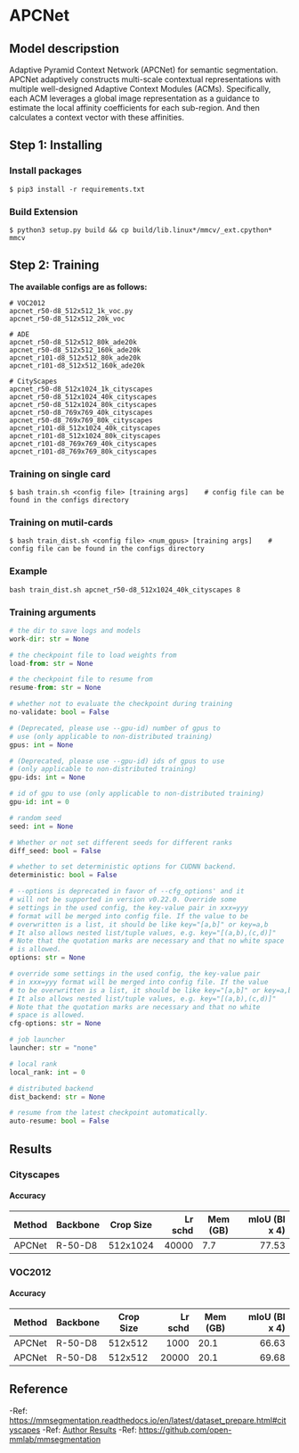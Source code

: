# APCNet

## Model descripstion

Adaptive Pyramid Context Network (APCNet) for semantic segmentation. 
APCNet adaptively constructs multi-scale contextual representations with multiple well-designed Adaptive Context Modules (ACMs).
Specifically, each ACM leverages a global image representation as a guidance to estimate the local affinity coefficients for each sub-region.
And then calculates a context vector with these affinities.

## Step 1: Installing

### Install packages

```shell
$ pip3 install -r requirements.txt
```

### Build Extension

```shell
$ python3 setup.py build && cp build/lib.linux*/mmcv/_ext.cpython* mmcv
```


## Step 2: Training

**The available configs are as follows:**

```shell
# VOC2012
apcnet_r50-d8_512x512_1k_voc.py
apcnet_r50-d8_512x512_20k_voc

# ADE
apcnet_r50-d8_512x512_80k_ade20k
apcnet_r50-d8_512x512_160k_ade20k
apcnet_r101-d8_512x512_80k_ade20k
apcnet_r101-d8_512x512_160k_ade20k

# CityScapes
apcnet_r50-d8_512x1024_1k_cityscapes
apcnet_r50-d8_512x1024_40k_cityscapes
apcnet_r50-d8_512x1024_80k_cityscapes
apcnet_r50-d8_769x769_40k_cityscapes
apcnet_r50-d8_769x769_80k_cityscapes
apcnet_r101-d8_512x1024_40k_cityscapes
apcnet_r101-d8_512x1024_80k_cityscapes
apcnet_r101-d8_769x769_40k_cityscapes
apcnet_r101-d8_769x769_80k_cityscapes
```


### Training on single card
```shell
$ bash train.sh <config file> [training args]    # config file can be found in the configs directory 
```

### Training on mutil-cards
```shell
$ bash train_dist.sh <config file> <num_gpus> [training args]    # config file can be found in the configs directory 
```

### Example

```shell
bash train_dist.sh apcnet_r50-d8_512x1024_40k_cityscapes 8
```

### Training arguments

```python
# the dir to save logs and models
work-dir: str = None

# the checkpoint file to load weights from
load-from: str = None

# the checkpoint file to resume from
resume-from: str = None

# whether not to evaluate the checkpoint during training
no-validate: bool = False

# (Deprecated, please use --gpu-id) number of gpus to 
# use (only applicable to non-distributed training)
gpus: int = None

# (Deprecated, please use --gpu-id) ids of gpus to use 
# (only applicable to non-distributed training)
gpu-ids: int = None

# id of gpu to use (only applicable to non-distributed training)
gpu-id: int = 0

# random seed
seed: int = None

# Whether or not set different seeds for different ranks
diff_seed: bool = False

# whether to set deterministic options for CUDNN backend.
deterministic: bool = False

# --options is deprecated in favor of --cfg_options' and it 
# will not be supported in version v0.22.0. Override some 
# settings in the used config, the key-value pair in xxx=yyy 
# format will be merged into config file. If the value to be 
# overwritten is a list, it should be like key="[a,b]" or key=a,b 
# It also allows nested list/tuple values, e.g. key="[(a,b),(c,d)]" 
# Note that the quotation marks are necessary and that no white space 
# is allowed.
options: str = None

# override some settings in the used config, the key-value pair 
# in xxx=yyy format will be merged into config file. If the value 
# to be overwritten is a list, it should be like key="[a,b]" or key=a,b 
# It also allows nested list/tuple values, e.g. key="[(a,b),(c,d)]" 
# Note that the quotation marks are necessary and that no white 
# space is allowed.
cfg-options: str = None

# job launcher
launcher: str = "none"

# local rank
local_rank: int = 0

# distributed backend
dist_backend: str = None

# resume from the latest checkpoint automatically.
auto-resume: bool = False
```

## Results

### Cityscapes

#### Accuracy

| Method | Backbone | Crop Size | Lr schd | Mem (GB)  | mIoU (BI x 4) |
| ------ | -------- | --------- | ------: | --------  |--------------:|
| APCNet | R-50-D8  | 512x1024  |   40000 | 7.7       |         77.53 |


### VOC2012

#### Accuracy

| Method | Backbone | Crop Size | Lr schd | Mem (GB) | mIoU (BI x 4) |
| ------ | -------- |-----------|--------:|----------|--------------:|
| APCNet | R-50-D8  | 512x512   |    1000 | 20.1     |         66.63 |
| APCNet | R-50-D8  | 512x512   |   20000 | 20.1     |         69.68 |

## Reference
-Ref: https://mmsegmentation.readthedocs.io/en/latest/dataset_prepare.html#cityscapes
-Ref: [Author Results](configs/apcnet/README.md)
-Ref: https://github.com/open-mmlab/mmsegmentation
